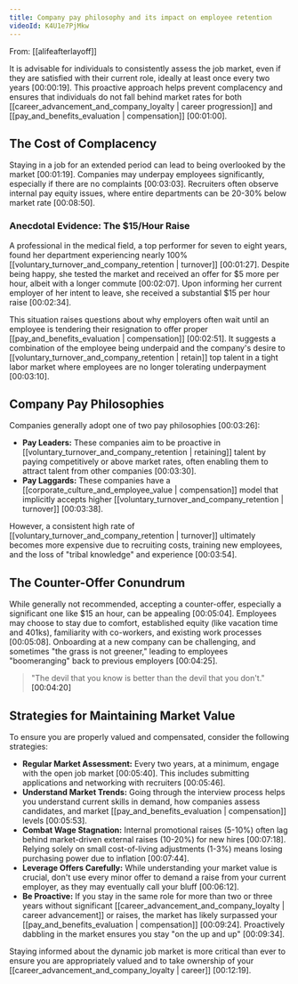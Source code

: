 ```yaml
---
title: Company pay philosophy and its impact on employee retention
videoId: K4U1e7PjMkw
---
```


From: [[alifeafterlayoff]] <br/> 

It is advisable for individuals to consistently assess the job market, even if they are satisfied with their current role, ideally at least once every two years <a class="yt-timestamp" data-t="00:00:19">[00:00:19]</a>. This proactive approach helps prevent complacency and ensures that individuals do not fall behind market rates for both [[career_advancement_and_company_loyalty | career progression]] and [[pay_and_benefits_evaluation | compensation]] <a class="yt-timestamp" data-t="00:01:00">[00:01:00]</a>.

## The Cost of Complacency

Staying in a job for an extended period can lead to being overlooked by the market <a class="yt-timestamp" data-t="00:01:19">[00:01:19]</a>. Companies may underpay employees significantly, especially if there are no complaints <a class="yt-timestamp" data-t="00:03:03">[00:03:03]</a>. Recruiters often observe internal pay equity issues, where entire departments can be 20-30% below market rate <a class="yt-timestamp" data-t="00:08:50">[00:08:50]</a>.

### Anecdotal Evidence: The $15/Hour Raise

A professional in the medical field, a top performer for seven to eight years, found her department experiencing nearly 100% [[voluntary_turnover_and_company_retention | turnover]] <a class="yt-timestamp" data-t="00:01:27">[00:01:27]</a>. Despite being happy, she tested the market and received an offer for $5 more per hour, albeit with a longer commute <a class="yt-timestamp" data-t="00:02:07">[00:02:07]</a>. Upon informing her current employer of her intent to leave, she received a substantial $15 per hour raise <a class="yt-timestamp" data-t="00:02:34">[00:02:34]</a>.

This situation raises questions about why employers often wait until an employee is tendering their resignation to offer proper [[pay_and_benefits_evaluation | compensation]] <a class="yt-timestamp" data-t="00:02:51">[00:02:51]</a>. It suggests a combination of the employee being underpaid and the company's desire to [[voluntary_turnover_and_company_retention | retain]] top talent in a tight labor market where employees are no longer tolerating underpayment <a class="yt-timestamp" data-t="00:03:10">[00:03:10]</a>.

## Company Pay Philosophies

Companies generally adopt one of two pay philosophies <a class="yt-timestamp" data-t="00:03:26">[00:03:26]</a>:

*   **Pay Leaders:** These companies aim to be proactive in [[voluntary_turnover_and_company_retention | retaining]] talent by paying competitively or above market rates, often enabling them to attract talent from other companies <a class="yt-timestamp" data-t="00:03:30">[00:03:30]</a>.
*   **Pay Laggards:** These companies have a [[corporate_culture_and_employee_value | compensation]] model that implicitly accepts higher [[voluntary_turnover_and_company_retention | turnover]] <a class="yt-timestamp" data-t="00:03:38">[00:03:38]</a>.

However, a consistent high rate of [[voluntary_turnover_and_company_retention | turnover]] ultimately becomes more expensive due to recruiting costs, training new employees, and the loss of "tribal knowledge" and experience <a class="yt-timestamp" data-t="00:03:54">[00:03:54]</a>.

## The Counter-Offer Conundrum

While generally not recommended, accepting a counter-offer, especially a significant one like $15 an hour, can be appealing <a class="yt-timestamp" data-t="00:05:04">[00:05:04]</a>. Employees may choose to stay due to comfort, established equity (like vacation time and 401ks), familiarity with co-workers, and existing work processes <a class="yt-timestamp" data-t="00:05:08">[00:05:08]</a>. Onboarding at a new company can be challenging, and sometimes "the grass is not greener," leading to employees "boomeranging" back to previous employers <a class="yt-timestamp" data-t="00:04:25">[00:04:25]</a>.

> "The devil that you know is better than the devil that you don't." <a class="yt-timestamp" data-t="00:04:20">[00:04:20]</a>

## Strategies for Maintaining Market Value

To ensure you are properly valued and compensated, consider the following strategies:

*   **Regular Market Assessment:** Every two years, at a minimum, engage with the open job market <a class="yt-timestamp" data-t="00:05:40">[00:05:40]</a>. This includes submitting applications and networking with recruiters <a class="yt-timestamp" data-t="00:05:46">[00:05:46]</a>.
*   **Understand Market Trends:** Going through the interview process helps you understand current skills in demand, how companies assess candidates, and market [[pay_and_benefits_evaluation | compensation]] levels <a class="yt-timestamp" data-t="00:05:53">[00:05:53]</a>.
*   **Combat Wage Stagnation:** Internal promotional raises (5-10%) often lag behind market-driven external raises (10-20%) for new hires <a class="yt-timestamp" data-t="00:07:18">[00:07:18]</a>. Relying solely on small cost-of-living adjustments (1-3%) means losing purchasing power due to inflation <a class="yt-timestamp" data-t="00:07:44">[00:07:44]</a>.
*   **Leverage Offers Carefully:** While understanding your market value is crucial, don't use every minor offer to demand a raise from your current employer, as they may eventually call your bluff <a class="yt-timestamp" data-t="00:06:12">[00:06:12]</a>.
*   **Be Proactive:** If you stay in the same role for more than two or three years without significant [[career_advancement_and_company_loyalty | career advancement]] or raises, the market has likely surpassed your [[pay_and_benefits_evaluation | compensation]] <a class="yt-timestamp" data-t="00:09:24">[00:09:24]</a>. Proactively dabbling in the market ensures you stay "on the up and up" <a class="yt-timestamp" data-t="00:09:34">[00:09:34]</a>.

Staying informed about the dynamic job market is more critical than ever to ensure you are appropriately valued and to take ownership of your [[career_advancement_and_company_loyalty | career]] <a class="yt-timestamp" data-t="00:12:19">[00:12:19]</a>.